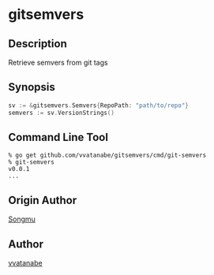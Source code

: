 gitsemvers
=======

## Description

Retrieve semvers from git tags

## Synopsis

```go
sv := &gitsemvers.Semvers{RepoPath: "path/to/repo"}
semvers := sv.VersionStrings()
```

## Command Line Tool

    % go get github.com/vvatanabe/gitsemvers/cmd/git-semvers
    % git-semvers
    v0.0.1
    ...

## Origin Author

[Songmu](https://github.com/Songmu)

## Author

[vvatanabe](https://github.com/vvatanabe)

